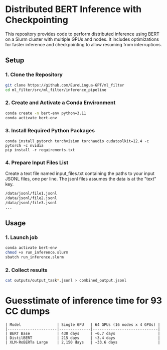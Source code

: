 # Distributed BERT Inference with Checkpointing

This repository provides code to perform distributed inference using BERT on a Slurm cluster with multiple GPUs and
nodes. It includes optimizations for faster inference and checkpointing to allow resuming from interruptions.

## Setup

### 1. Clone the Repository

```bash
git clone https://github.com/EuroLingua-GPT/ml_filter
cd ml_filter/src/ml_filter/inference_pipeline
```

### 2. Create and Activate a Conda Environment

```bash
conda create -n bert-env python=3.11
conda activate bert-env
```

### 3. Install Required Python Packages

```
conda install pytorch torchvision torchaudio cudatoolkit=12.4 -c pytorch -c nvidia
pip install -r requirements.txt
```

### 4. Prepare Input Files List

Create a text file named input_files.txt containing the paths to your input JSONL files, one per line.
The jsonl files assumes the data is at the "text" key.

```bash
/data/jsonl/file1.jsonl
/data/jsonl/file2.jsonl
/data/jsonl/file3.jsonl
...
```

## Usage

### 1. Launch job

```bash
conda activate bert-env
chmod +x run_inference.slurm
sbatch run_inference.slurm
```

### 2. Collect results

```bash
cat outputs/output_task*.jsonl > combined_output.jsonl
```

# Guesstimate of inference time for 93 CC dumps
```
| Model                | Single GPU   | 64 GPUs (16 nodes x 4 GPUs) |
|----------------------|--------------|-----------------------------|
| BERT Base            | 430 days     | ~6.7 days                   |
| DistilBERT           | 215 days     | ~3.4 days                   |
| XLM-RoBERTa Large    | 2,150 days   | ~33.6 days                  |
```
